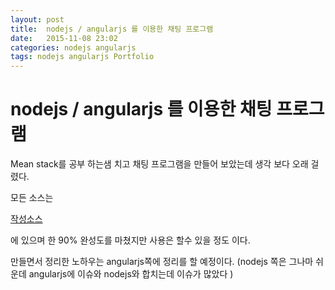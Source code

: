 ```yaml
---
layout: post
title:  nodejs / angularjs 를 이용한 채팅 프로그램
date:   2015-11-08 23:02
categories: nodejs angularjs 
tags: nodejs angularjs Portfolio
---
```

# nodejs / angularjs 를 이용한 채팅 프로그램

Mean stack를 공부 하는샘 치고 채팅 프로그램을 만들어 보았는데 생각 보다 오래 걸렸다. 

모든 소스는 

[작성소스](/portfolio/nodejs/nodejs_chatting.zip)

에 있으며 한 90% 완성도를 마쳤지만 사용은 할수 있을 정도 이다.

만들면서 정리한 노하우는 angularjs쪽에 정리를 할 예정이다. 
(nodejs 쪽은 그나마 쉬운데 angularjs에 이슈와 nodejs와 합치는데 이슈가 많았다 )


      